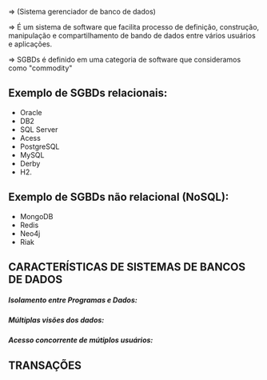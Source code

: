 => (Sistema gerenciador de banco de dados)

=> É um sistema de software que facilita processo de definição, construção, manipulação e compartilhamento de bando de dados entre vários usuários e aplicações.

=> SGBDs é definido em uma categoria de software que consideramos como "commodity"

##  Exemplo de SGBDs relacionais:
- Oracle
- DB2 
- SQL Server
- Acess
- PostgreSQL
- MySQL
- Derby
- H2.

## Exemplo de SGBDs não relacional (NoSQL):
- MongoDB
- Redis
- Neo4j
- Riak

## CARACTERÍSTICAS DE SISTEMAS DE BANCOS DE DADOS
##### Isolamento entre Programas e Dados:
##### Múltiplas visões dos dados:
##### Acesso concorrente de mútiplos usuários:

## TRANSAÇÕES
